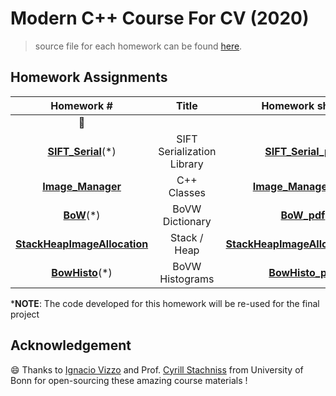 # Modern C++ Course For CV (2020)

> source file for each homework can be found [here](https://www.ipb.uni-bonn.de/teaching/cpp-2020/tutorials/).

## Homework Assignments

|                          Homework #                          |           Title            |                        Homework sheet                        |                        Files and Data                        | MyStatus                |
| :----------------------------------------------------------: | :------------------------: | :----------------------------------------------------------: | :----------------------------------------------------------: | ----------------------- |
:construction:           |
| **[SIFT_Serial](https://www.ipb.uni-bonn.de/html/teaching/modern-cpp/homeworks/homework_5.pdf)**(*) | SIFT Serialization Library | **[SIFT_Serial_pdf](https://www.ipb.uni-bonn.de/html/teaching/modern-cpp/homeworks/homework_5.pdf)** | **[SIFT_Serial_pdf.zip](https://www.ipb.uni-bonn.de/html/teaching/modern-cpp/homeworks/homework_5.zip)** | :ballot_box_with_check:         |
| **[Image_Manager](https://www.ipb.uni-bonn.de/html/teaching/modern-cpp/homeworks/homework_6.pdf)** |        C++ Classes         | **[Image_Manager_pdf](https://www.ipb.uni-bonn.de/html/teaching/modern-cpp/homeworks/homework_6.pdf)** | **[homewImage_Manager_pdfork_6.zip](https://www.ipb.uni-bonn.de/html/teaching/modern-cpp/homeworks/homework_6.zip)** | :ballot_box_with_check: |
| **[BoW](https://www.ipb.uni-bonn.de/html/teaching/modern-cpp/homeworks/homework_7.pdf)**(*) |      BoVW Dictionary       | **[BoW_pdf](https://www.ipb.uni-bonn.de/html/teaching/modern-cpp/homeworks/homework_7.pdf)** | **[BoW.zip](https://www.ipb.uni-bonn.de/html/teaching/modern-cpp/homeworks/homework_7.zip)** | :ballot_box_with_check:          |
| **[StackHeapImageAllocation](https://www.ipb.uni-bonn.de/html/teaching/modern-cpp/homeworks/homework_8.pdf)** |        Stack / Heap        | **[StackHeapImageAllocation_pdf](https://www.ipb.uni-bonn.de/html/teaching/modern-cpp/homeworks/homework_8.pdf)** | **[StackHeapImageAllocation.zip](https://www.ipb.uni-bonn.de/html/teaching/modern-cpp/homeworks/homework_8.zip)** | :ballot_box_with_check:          |
| **[BowHisto](https://www.ipb.uni-bonn.de/html/teaching/modern-cpp/homeworks/homework_9.pdf)**(*) |      BoVW Histograms       | **[BowHisto_pdf](https://www.ipb.uni-bonn.de/html/teaching/modern-cpp/homeworks/homework_9.pdf)** | **[BowHisto.zip](https://www.ipb.uni-bonn.de/html/teaching/modern-cpp/homeworks/homework_9.zip)** | :ballot_box_with_check:          |

***NOTE**: The code developed for this homework will be re-used for the final project

## Acknowledgement 

:smile: Thanks to [Ignacio Vizzo](https://github.com/nachovizzo) and Prof. [Cyrill Stachniss](https://www.ipb.uni-bonn.de/people/cyrill-stachniss/) from University of Bonn for open-sourcing these amazing course materials !